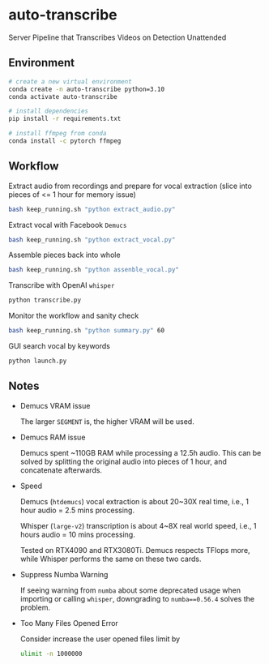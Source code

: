 # auto-transcribe

Server Pipeline that Transcribes Videos on Detection Unattended

## Environment

```bash
# create a new virtual environment
conda create -n auto-transcribe python=3.10
conda activate auto-transcribe

# install dependencies
pip install -r requirements.txt

# install ffmpeg from conda
conda install -c pytorch ffmpeg
```

## Workflow

Extract audio from recordings and prepare for vocal extraction (slice into pieces of <= 1 hour for memory issue)

```bash
bash keep_running.sh "python extract_audio.py"
```

Extract vocal with Facebook `Demucs`

```bash
bash keep_running.sh "python extract_vocal.py"
```

Assemble pieces back into whole

```bash
bash keep_running.sh "python assenble_vocal.py"
```

Transcribe with OpenAI `whisper`

```bash
python transcribe.py
```

Monitor the workflow and sanity check

```bash
bash keep_running.sh "python summary.py" 60
```

GUI search vocal by keywords

```bash
python launch.py
```

## Notes

- Demucs VRAM issue

  The larger `SEGMENT` is, the higher VRAM will be used.

- Demucs RAM issue

  Demucs spent ~110GB RAM while processing a 12.5h audio. This can be solved by splitting the original audio into
  pieces of 1 hour, and concatenate afterwards.

- Speed

  Demucs (`htdemucs`) vocal extraction is about 20~30X real time, i.e., 1 hour audio = 2.5 mins processing.

  Whisper (`large-v2`) transcription is about 4~8X real world speed, i.e., 1 hours audio = 10 mins processing.

  Tested on RTX4090 and RTX3080Ti. Demucs respects TFlops more, while Whisper performs the same on these two cards.

- Suppress Numba Warning

  If seeing warning from `numba` about some deprecated usage when importing or calling `whisper`, downgrading to
  `numba==0.56.4` solves the problem.

- Too Many Files Opened Error

  Consider increase the user opened files limit by

  ```bash
  ulimit -n 1000000
  ```
  